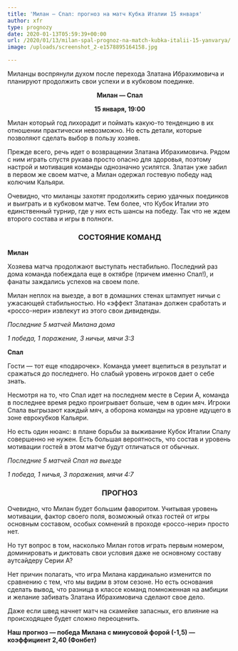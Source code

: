 ```yaml
---
title: 'Милан — Спал: прогноз на матч Кубка Италии 15 января'
author: xfr
type: prognozy
date: 2020-01-13T05:59:39+00:00
url: /2020/01/13/milan-spal-prognoz-na-match-kubka-italii-15-yanvarya/
image: /uploads/screenshot_2-e1578895164158.jpg

---
```

Миланцы воспрянули духом после перехода Златана Ибрахимовича и планируют продолжить свои успехи и в кубковом поединке.

<p style="text-align: center;">
  <strong>Милан &#8212; Спал</strong>
</p>

<p style="text-align: center;">
  <strong>15 января, 19:00</strong>
</p>

Милан который год лихорадит и поймать какую-то тенденцию в их отношении практически невозможно. Но есть детали, которые позволяют сделать выбор в пользу хозяев.

Прежде всего, речь идет о возвращении Златана Ибрахимовича. Рядом с ним играть спустя рукава просто опасно для здоровья, поэтому настрой и мотивация команды однозначно усилятся. Златан уже забил в первом же своем матче, а Милан одержал гостевую победу над колючим Кальяри.

Очевидно, что миланцы захотят продолжить серию удачных поединков и выиграть и в кубковом матче. Тем более, что Кубок Италии это единственный турнир, где у них есть шансы на победу. Так что не ждем второго состава и игры в полноги.

<h3 style="text-align: center;">
  СОСТОЯНИЕ КОМАНД
</h3>

**Милан**

Хозяева матча продолжают выступать нестабильно. Последний раз дома команда побеждала еще в октябре (причем именно Спал!), и фанаты заждались успехов на своем поле.

Милан неплох на выезде, а вот в домашних стенах штампует ничьи с ужасающей стабильностью. Но &#171;эффект Златана&#187; должен сработать и &#171;россо-нери&#187; извлекут из этого свои дивиденды.

_Последние 5 матчей Милана дома_

_1 победа, 1 поражение, 3 ничьи, мячи 3:3_

**Спал**

Гости &#8212; тот еще &#171;подарочек&#187;. Команда умеет вцепиться в результат и сражаться до последнего. Но слабый уровень игроков дает о себе знать.

Несмотря на то, что Спал идет на последнем месте в Серии А, команда в последнее время редко проигрывает больше, чем в один мяч. Игроки Спала выгрызают каждый мяч, а оборона команды на уровне идущего в зоне еврокубков Кальяри.

Но есть один нюанс: в плане борьбы за выживание Кубок Италии Спалу совершенно не нужен. Есть большая вероятность, что состав и уровень мотивации гостей в этом матче будут отличаться от обычных.

_Последние 5 матчей Спал на выезде_

_1 победа, 1 ничья, 3 поражения, мячи 4:7_

<h3 style="text-align: center;">
  <strong>ПРОГНОЗ</strong>
</h3>

Очевидно, что Милан будет большим фаворитом. Учитывая уровень мотивации, фактор своего поля, возможный отказ гостей от игры основным составом, особых сомнений в проходе &#171;россо-нери&#187; просто нет.

Но тут вопрос в том, насколько Милан готов играть первым номером, доминировать и диктовать свои условия даже не основному составу аутсайдеру Серии А?

Нет причин полагать, что игра Милана кардинально изменится по сравнению с тем, что мы видим в этом сезоне. Но есть основания сделать вывод, что разница в классе команд помноженная на амбиции и желание забивать Златана Ибрахимовича сделают свое дело.

Даже если швед начнет матч на скамейке запасных, его влияние на происходящее будет сложно переоценить.

**Наш прогноз &#8212; победа Милана с минусовой форой (-1,5) &#8212; коэффициент 2,40 (Фонбет)**